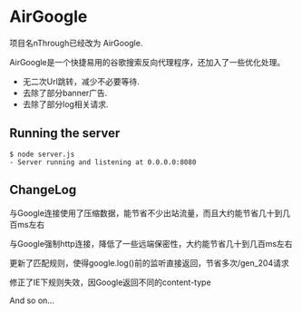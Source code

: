 # AirGoogle

项目名nThrough已经改为 AirGoogle.

AirGoogle是一个快捷易用的谷歌搜索反向代理程序，还加入了一些优化处理。

- 无二次Url跳转，减少不必要等待.
- 去除了部分banner广告.
- 去除了部分log相关请求.

## Running the server

    $ node server.js
    - Server running and listening at 0.0.0.0:8080
    
## ChangeLog

与Google连接使用了压缩数据，能节省不少出站流量，而且大约能节省几十到几百ms左右

与Google强制http连接，降低了一些远端保密性，大约能节省几十到几百ms左右

更新了匹配规则，使得google.log()前的监听直接返回，节省多次/gen_204请求

修正了IE下规则失效，因Google返回不同的content-type

And so on...
